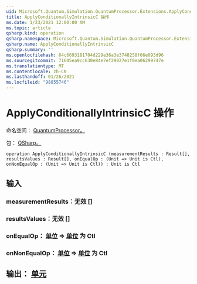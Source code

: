 ```yaml
---
uid: Microsoft.Quantum.Simulation.QuantumProcessor.Extensions.ApplyConditionallyIntrinsicC
title: ApplyConditionallyIntrinsicC 操作
ms.date: 1/23/2021 12:00:00 AM
ms.topic: article
qsharp.kind: operation
qsharp.namespace: Microsoft.Quantum.Simulation.QuantumProcessor.Extensions
qsharp.name: ApplyConditionallyIntrinsicC
qsharp.summary: ''
ms.openlocfilehash: 64c6693181704d229e36a3e3748258f66e093d96
ms.sourcegitcommit: 71605ea9cc630e84e7ef29027e1f0ea06299747e
ms.translationtype: MT
ms.contentlocale: zh-CN
ms.lasthandoff: 01/26/2021
ms.locfileid: "98855746"
---
```

# <a name="applyconditionallyintrinsicc-operation"></a>ApplyConditionallyIntrinsicC 操作

命名空间： [QuantumProcessor。](xref:Microsoft.Quantum.Simulation.QuantumProcessor.Extensions)

包： [QSharp。](https://nuget.org/packages/Microsoft.Quantum.QSharp.Core)




```qsharp
operation ApplyConditionallyIntrinsicC (measurementResults : Result[], resultsValues : Result[], onEqualOp : (Unit => Unit is Ctl), onNonEqualOp : (Unit => Unit is Ctl)) : Unit is Ctl
```


## <a name="input"></a>输入

### <a name="measurementresults--__invalidresult__"></a>measurementResults：__无效 <Result>__[]




### <a name="resultsvalues--__invalidresult__"></a>resultsValues：__无效 <Result>__[]




### <a name="onequalop--unit--unit--is-ctl"></a>onEqualOp： [单位](xref:microsoft.quantum.lang-ref.unit) => [单位](xref:microsoft.quantum.lang-ref.unit)  为 Ctl




### <a name="onnonequalop--unit--unit--is-ctl"></a>onNonEqualOp： [单位](xref:microsoft.quantum.lang-ref.unit) => [单位](xref:microsoft.quantum.lang-ref.unit)  为 Ctl





## <a name="output--unit"></a>输出： [单元](xref:microsoft.quantum.lang-ref.unit)

